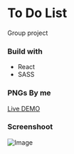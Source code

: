 # To Do List
Group project

### Build with
- React
- SASS

### **PNGs By me**

[Live DEMO](https://dyminki.github.io/MemoryGame/)

### Screenshoot

![Image](https://github.com/dyminki/ToDoList/blob/master/memory.jpg)
